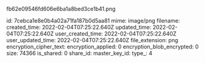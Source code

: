 fb62e09546fd606e6ba1a8bed3ce1b41.png

id: 7cebca1e8e0b4a02a71fa187b0d5aa81
mime: image/png
filename: 
created_time: 2022-02-04T07:25:22.640Z
updated_time: 2022-02-04T07:25:22.640Z
user_created_time: 2022-02-04T07:25:22.640Z
user_updated_time: 2022-02-04T07:25:22.640Z
file_extension: png
encryption_cipher_text: 
encryption_applied: 0
encryption_blob_encrypted: 0
size: 74366
is_shared: 0
share_id: 
master_key_id: 
type_: 4
